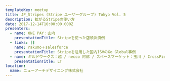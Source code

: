 ```yaml
---
templateKey: meetup
title: JP_Stripes (Stripe ユーザーグループ) Tokyo Vol. 5
description: 拡がるStripeの使い方
date: 2017-12-14T10:00:00.000Z
presenters:
  - name: ONE PAY：山内
    presentationTitle: Stripeを使った店頭決済例
  - links: []
    name: rakumo＋salesforce
    presentationTitle: Stripeを活用した国内ISVのGo Global事例
  - name: ギルドワークス：越 / necco 阿部 / スペースマーケット：玉川 / CrossPiece：赤石
    presentationTitle: LT
location:
  name: ニューアーチデザイニング株式会社
---
```


